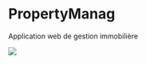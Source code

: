 # PropertyManag
Application web de gestion immobilière

<img src="https://www.hebergeur-image.com/upload/88.123.95.253-6410a4342f945.png">
